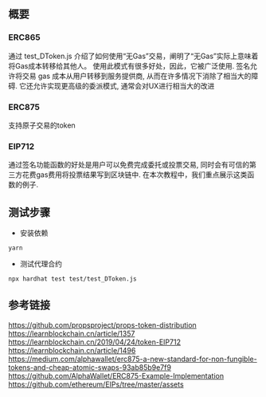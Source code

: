 ## 概要  
### ERC865 
通过 test_DToken.js 介绍了如何使用“无Gas”交易，阐明了“无Gas”实际上意味着将Gas成本转移给其他人。 
使用此模式有很多好处，因此，它被广泛使用. 签名允许将交易 gas 成本从用户转移到服务提供商, 从而在许多情况下消除了相当大的障碍. 它还允许实现更高级的委派模式, 通常会对UX进行相当大的改进  

### ERC875
支持原子交易的token  

### EIP712  
通过签名功能函数的好处是用户可以免费完成委托或投票交易, 同时会有可信的第三方花费gas费用将投票结果写到区块链中. 在本次教程中，我们重点展示这类函数的例子. 

## 测试步骤 
- 安装依赖 
```
yarn
```

- 测试代理合约 
```
npx hardhat test test/test_DToken.js 
``` 

## 参考链接
https://github.com/propsproject/props-token-distribution 
https://learnblockchain.cn/article/1357    
https://learnblockchain.cn/2019/04/24/token-EIP712  
https://learnblockchain.cn/article/1496  
https://medium.com/alphawallet/erc875-a-new-standard-for-non-fungible-tokens-and-cheap-atomic-swaps-93ab85b9e7f9  
https://github.com/AlphaWallet/ERC875-Example-Implementation  
https://github.com/ethereum/EIPs/tree/master/assets 